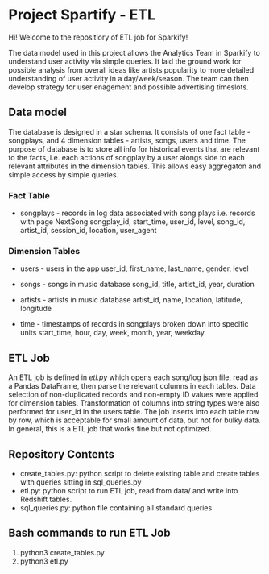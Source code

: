 # Project Spartify - ETL

Hi! Welcome to the repositiory of ETL job for Sparkify!

The data model used in this project allows the Analytics Team in Sparkify to understand user activity via simple queries. It laid the ground work for possible analysis from overall ideas like artists popularity to more detailed understanding of user activity in a day/week/season. The team can then develop strategy for user enagement and possible advertising timeslots.

## Data model

The database is designed in a star schema. It consists of one fact table - songplays, and 4 dimension tables - artists, songs, users and time. 
The purpose of database is to store all info for historical events that are relevant to the facts, i.e. each actions of songplay by a user alongs side to each relevant attributes in the dimension tables. This allows easy aggregaton and simple access by simple queries.

### Fact Table

- songplays - records in log data associated with song plays i.e. records with page NextSong
songplay_id, start_time, user_id, level, song_id, artist_id, session_id, location, user_agent

### Dimension Tables

- users - users in the app
user_id, first_name, last_name, gender, level

- songs - songs in music database
song_id, title, artist_id, year, duration

- artists - artists in music database
artist_id, name, location, latitude, longitude

- time - timestamps of records in songplays broken down into specific units
start_time, hour, day, week, month, year, weekday


## ETL Job

An ETL job is defined in *etl.py* which opens each song/log json file, read as a Pandas DataFrame, then parse the relevant columns in each tables.
Data selection of non-duplicated records and non-empty ID values were applied for dimension tables. Transformation of columns into string types were also performed for user_id in the users table. 
The job inserts into each table row by row, which is acceptable for small amount of data, but not for bulky data. 
In general, this is a ETL job that works fine but not optimized.


## Repository Contents

- create_tables.py: python script to delete existing table and create tables with queries sitting in sql_queries.py
- etl.py: python script to run ETL job, read from data/ and write into Redshift tables.
- sql_queries.py: python file containing all standard queries

## Bash commands to run ETL Job

1. python3 create_tables.py
2. python3 etl.py
